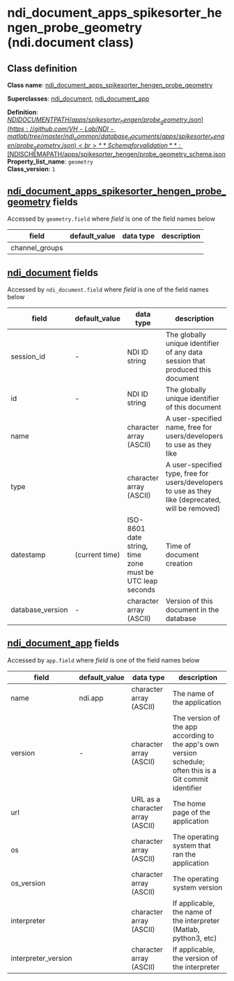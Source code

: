 # ndi_document_apps_spikesorter_hengen_probe_geometry (ndi.document class)

## Class definition

**Class name**: [ndi_document_apps_spikesorter_hengen_probe_geometry](ndi_document_apps_spikesorter_hengen_probe_geometry.md)

**Superclasses**: [ndi_document](../../ndi_document.md), [ndi_document_app](../../ndi_document_app.md)

**Definition**: [$NDIDOCUMENTPATH/apps/spikesorter_hengen/probe_geometry.json](https://github.com/VH-Lab/NDI-matlab/tree/master/ndi_common/database_documents/apps/spikesorter_hengen/probe_geometry.json)<br>
**Schema for validation**: [$NDISCHEMAPATH/apps/spikesorter_hengen/probe_geometry_schema.json](https://github.com/VH-Lab/NDI-matlab/tree/master/ndi_common/schema_documents/apps/spikesorter_hengen/probe_geometry_schema.json)<br>
**Property_list_name**: `geometry`<br>
**Class_version**: `1`<br>


## [ndi_document_apps_spikesorter_hengen_probe_geometry](ndi_document_apps_spikesorter_hengen_probe_geometry.md) fields

Accessed by `geometry.field` where *field* is one of the field names below

| field | default_value | data type | description |
| --- | --- | --- | --- |
| channel_groups |  |  |  |


## [ndi_document](../../ndi_document.md) fields

Accessed by `ndi_document.field` where *field* is one of the field names below

| field | default_value | data type | description |
| --- | --- | --- | --- |
| session_id | - | NDI ID string | The globally unique identifier of any data session that produced this document |
| id | - | NDI ID string | The globally unique identifier of this document |
| name |  | character array (ASCII) | A user-specified name, free for users/developers to use as they like |
| type |  | character array (ASCII) | A user-specified type, free for users/developers to use as they like (deprecated, will be removed) |
| datestamp | (current time) | ISO-8601 date string, time zone must be UTC leap seconds | Time of document creation |
| database_version | - | character array (ASCII) | Version of this document in the database |


## [ndi_document_app](../../ndi_document_app.md) fields

Accessed by `app.field` where *field* is one of the field names below

| field | default_value | data type | description |
| --- | --- | --- | --- |
| name | ndi.app | character array (ASCII) | The name of the application |
| version | - | character array (ASCII) | The version of the app according to the app's own version schedule; often this is a Git commit identifier |
| url |  | URL as a character array (ASCII) | The home page of the application |
| os |  | character array (ASCII) | The operating system that ran the application |
| os_version |  | character array (ASCII) | The operating system version |
| interpreter |  | character array (ASCII) | If applicable, the name of the interpreter (Matlab, python3, etc) |
| interpreter_version |  | character array (ASCII) | If applicable, the version of the interpreter |


